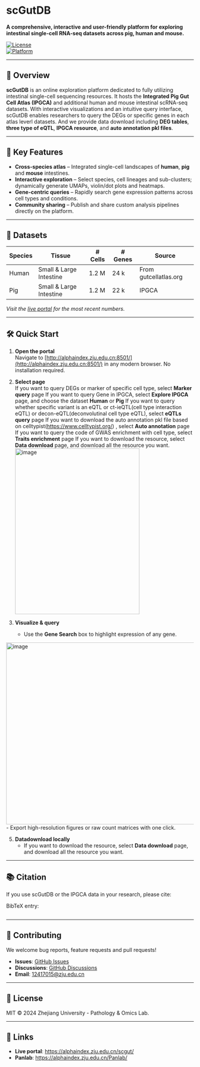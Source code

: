 # scGutDB  
**A comprehensive, interactive and user-friendly platform for exploring intestinal single-cell RNA-seq datasets across pig, human and mouse.**

[![License](https://img.shields.io/badge/License-MIT-blue.svg)](LICENSE)  
[![Platform](https://img.shields.io/badge/platform-Web-blue)](http://alphaindex.zju.edu.cn:8501/)  

---

## 📌 Overview
**scGutDB** is an online exploration platform dedicated to fully utilizing intestinal single-cell sequencing resources. It hosts the **Integrated Pig Gut Cell Atlas (IPGCA)** and additional human and mouse intestinal scRNA-seq datasets. With interactive visualizations and an intuitive query interface, scGutDB enables researchers to query the DEGs or specific genes in each atlas leverl datasets. And we provide data download including **DEG tables**, **three type of eQTL**, **IPGCA resource**, and **auto annotation pkl files**.

---

## 🚀 Key Features
- **Cross-species atlas** – Integrated single-cell landscapes of **human**, **pig** and **mouse** intestines.  
- **Interactive exploration** – Select species, cell lineages and sub-clusters; dynamically generate UMAPs, violin/dot plots and heatmaps.  
- **Gene-centric queries** – Rapidly search gene expression patterns across cell types and conditions.  
- **Community sharing** – Publish and share custom analysis pipelines directly on the platform.

---

## 🧬 Datasets
| Species | Tissue | # Cells | # Genes | Source |
|---------|--------|---------|---------|--------|
| Human   | Small & Large Intestine | 1.2 M | 24 k | From gutcellatlas.org |
| Pig     | Small & Large Intestine  | 1.2 M | 22 k | IPGCA |

*Visit the [live portal](http://alphaindex.zju.edu.cn:8501/) for the most recent numbers.*

---

## 🛠️ Quick Start
1. **Open the portal**  
   Navigate to [http://alphaindex.zju.edu.cn:8501/](http://alphaindex.zju.edu.cn:8501/) in any modern browser. No installation required.

2. **Select page**  
   If you want to query DEGs or marker of specific cell type, select **Marker query** page
   If you want to query Gene in IPGCA, select **Explore IPGCA** page, and choose the dataset **Human** or **Pig**
   If you want to query whether specific variant is an eQTL or ct-ieQTL(cell type interaction eQTL) or decon-eQTL(deconvolutinal cell type eQTL), select **eQTLs query** page
   If you want to download the auto annotation pkl file based on celltypist(https://www.celltypist.org/) , select **Auto annotation** page
   If you want to query the code of GWAS enrichment with cell type, select **Traits enrichment** page
   If you want to download the resource, select **Data download** page, and download all the resource you want.
   <img width="334" height="445" alt="image" src="https://github.com/user-attachments/assets/2673328a-c41a-4c0f-9dd2-ba4b9edef58c" />

4. **Visualize & query**  
   - Use the **Gene Search** box to highlight expression of any gene.  
  <img width="747" height="488" alt="image" src="https://github.com/user-attachments/assets/ed3167bf-81aa-4f1c-9760-6449bc351a87" />
   - Export high-resolution figures or raw count matrices with one click.

5. **Datadownload locally**  
   - If you want to download the resource, select **Data download** page, and download all the resource you want. 

---

## 📚 Citation
If you use scGutDB or the IPGCA data in your research, please cite:

> 
BibTeX entry:
```bibtex
```

---

## 🤝 Contributing
We welcome bug reports, feature requests and pull requests!  
- **Issues**: [GitHub Issues](https://github.com/zjupatholab/scGutDB/issues)  
- **Discussions**: [GitHub Discussions](https://github.com/zjupatholab/scGutDB/discussions)  
- **Email**: 12417015@zju.edu.cn

---

## 📄 License
MIT © 2024 Zhejiang University - Pathology & Omics Lab.

---

## 🔗 Links
- **Live portal**: https://alphaindex.zju.edu.cn/scgut/
- **Panlab**: https://alphaindex.zju.edu.cn/Panlab/
